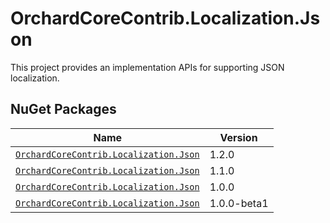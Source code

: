 # OrchardCoreContrib.Localization.Json

This project provides an implementation APIs for supporting JSON localization.

## NuGet Packages

| Name                                                                                                                      | Version     |
|---------------------------------------------------------------------------------------------------------------------------|-------------|
| [`OrchardCoreContrib.Localization.Json`](https://www.nuget.org/packages/OrchardCoreContrib.Localization.Json/1.2.0)       | 1.2.0       |
| [`OrchardCoreContrib.Localization.Json`](https://www.nuget.org/packages/OrchardCoreContrib.Localization.Json/1.1.0)       | 1.1.0       |
| [`OrchardCoreContrib.Localization.Json`](https://www.nuget.org/packages/OrchardCoreContrib.Localization.Json/1.0.0)       | 1.0.0       |
| [`OrchardCoreContrib.Localization.Json`](https://www.nuget.org/packages/OrchardCoreContrib.Localization.Json/1.0.0-beta1) | 1.0.0-beta1 |

